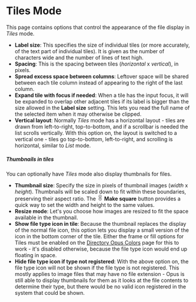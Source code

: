 # Tiles Mode

This page contains options that control the appearance of the file display in *Tiles* mode.

- **Label size**: This specifies the size of individual tiles (or more accurately, of the text part of individual tiles). It is given as the number of characters wide and the number of lines of text high.
- **Spacing**: This is the spacing between tiles (*horizontal* x *vertical*), in pixels.
- **Spread excess space between columns**: Leftover space will be shared between each tile column instead of appearing to the right of the last column.
- **Expand tile with focus if needed**: When a tile has the input focus, it will be expanded to overlap other adjacent tiles if its label is bigger than the size allowed in the **Label size** setting. This lets you read the full name of the selected item when it may otherwise be clipped.
- **Vertical layout**: Normally *Tiles* mode has a horizontal layout - tiles are drawn from left-to-right, top-to-bottom, and if a scrollbar is needed the list scrolls vertically. With this option on, the layout is switched to a vertical one - tiles go top-to-bottom, left-to-right, and scrolling is horizontal, similar to *List* mode.

  

##### Thumbnails in tiles

You can optionally have *Tiles* mode also display thumbnails for files.

- **Thumbnail size**: Specify the size in pixels of thumbnail images (*width* x *height*). Thumbnails will be scaled down to fit within these boundaries, preserving their aspect ratio. The ![](/Manual/images/media/13/pathlink-linked.png) **Make square** button provides a quick way to set the width and height to the same values.
- **Resize mode**: Let's you choose how images are resized to fit the space available in the thumbnail.
- **Show file type icon in tile**: Because the thumbnail replaces the display of the normal file icon, this option lets you display a small version of the icon in the bottom corner of the tile. Either the frame or fill options for Tiles must be enabled on the [Directory Opus Colors](/Manual/preferences/preferences_categories/colors_and_fonts/directory_opus_colors.md) page for this to work - it's disabled otherwise, because the file type icon would end up floating in space.
- **Hide file type icon if type not registered**: With the above option on, the file type icon will not be shown if the file type is not registered. This mostly applies to image files that may have no file extension - Opus is still able to display thumbnails for them as it looks at the file contents to determine their type, but there would be no valid icon registered in the system that could be shown.

